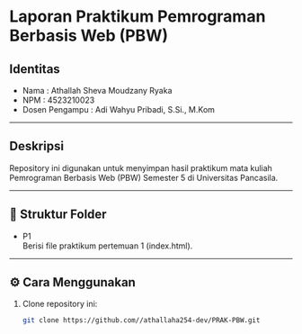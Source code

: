 # Laporan Praktikum Pemrograman Berbasis Web (PBW)

## Identitas
- Nama : Athallah Sheva Moudzany Ryaka  
- NPM  : 4523210023  
- Dosen Pengampu : 	Adi Wahyu Pribadi, S.Si., M.Kom  

---

## Deskripsi
Repository ini digunakan untuk menyimpan hasil praktikum mata kuliah Pemrograman Berbasis Web (PBW) Semester 5 di Universitas Pancasila.

---

## 📂 Struktur Folder
- P1  
  Berisi file praktikum pertemuan 1 (index.html).

---

## ⚙ Cara Menggunakan
1. Clone repository ini:
   ```bash
   git clone https://github.com//athallaha254-dev/PRAK-PBW.git

